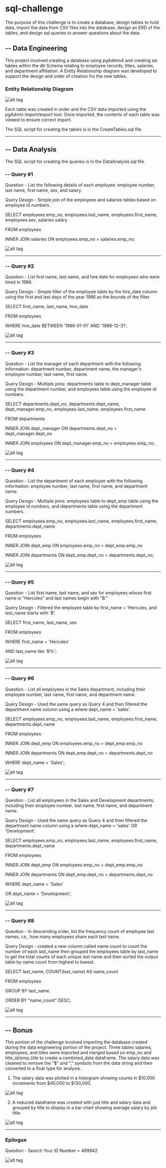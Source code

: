 # sql-challenge

The purpose of this challenge is to create a database, design tables to hold data, import the data from CSV files into the database, design an ERD of the tables, and design sql queries to answer questions about the data.


## -- Data Engineering

This project involved creating a database using pgAdmin4 and creating six tables within the db Schema relating to employee records, titles, salaries, and department affiliation. A Entity Relationship diagram was developed to support the design and order of creation fro the new tables.

### Entity Relationship Diagram
![alt tag](https://github.com/robertjbowen/sql-challenge/blob/main/images/ERD.png)


Each table was created in order and the CSV data imported using the pgAdmin import/export tool. Once imported, the contents of each table was viewed to ensure correct import. 

The SQL script for creating the tables is in the CreateTables.sql file. 

***
## -- Data Analysis

The SQL script for creating the queries is in the DataAnalysis.sql file.
 
### -- Query #1
Question - List the following details of each employee: employee number, last name, first name, sex, and salary. 

Query Design - Simple join of the employees and salaries tables based on employee id numbers.


SELECT employees.emp_no, employees.last_name, employees.first_name, employees.sex, salaries.salary

FROM employees

INNER JOIN salaries ON employees.emp_no = salaries.emp_no;

![alt tag](https://github.com/robertjbowen/sql-challenge/blob/main/images/Query1.png)
***
### -- Query #2
Question - List first name, last name, and hire date for employees who were hired in 1986.

Query Design - Simple filter of the employee table by the hire_date column using the first and last days of the year 1986 as the bounds of the filter.

SELECT first_name, last_name, hire_date

FROM employees

WHERE hire_date BETWEEN '1986-01-01' AND '1986-12-31';  

![alt tag](https://github.com/robertjbowen/sql-challenge/blob/main/images/Query2.png)
***
### -- Query #3
Question - List the manager of each department with the following information: department number, department name, the manager's employee number, last name, first name.

Query Design - Multiple joins: departments table to dept_manager table using the department number, and employees table using the employee id numbers.

SELECT departments.dept_no, departments.dept_name, dept_manager.emp_no, employees.last_name, employees.first_name

FROM departments

INNER JOIN dept_manager ON departments.dept_no = dept_manager.dept_no

INNER JOIN employees ON dept_manager.emp_no = employees.emp_no;

![alt tag](https://github.com/robertjbowen/sql-challenge/blob/main/images/Query3.png)
***
### -- Query #4
Question - List the department of each employee with the following information: employee number, last name, first name, and department name.

Query Design - Multiple joins: employees table to dept_emp table using the employee id numbers, and departments table using the department numbers.

SELECT employees.emp_no, employees.last_name, employees.first_name, departments.dept_name

FROM employees

INNER JOIN dept_emp ON employees.emp_no = dept_emp.emp_no

INNER JOIN departments ON dept_emp.dept_no = departments.dept_no;

![alt tag](https://github.com/robertjbowen/sql-challenge/blob/main/images/Query4.png)
***
### -- Query #5
Question - List first name, last name, and sex for employees whose first name is "Hercules" and last names begin with "B."

Query Design - Filtered the employee table by first_name = 'Hercules, and last_name starts with 'B'.

SELECT first_name, last_name, sex

FROM employees

WHERE first_name = 'Hercules'

AND last_name like 'B%';

![alt tag](https://github.com/robertjbowen/sql-challenge/blob/main/images/Query5.png)
***
### -- Query #6
Question - List all employees in the Sales department, including their employee number, last name, first name, and department name.

Query Design - Used the same query as Query 4 and then filtered the department name column using a where dept_name = 'sales'.

SELECT employees.emp_no, employees.last_name, employees.first_name, departments.dept_name

FROM employees

INNER JOIN dept_emp ON employees.emp_no = dept_emp.emp_no

INNER JOIN departments ON dept_emp.dept_no = departments.dept_no

WHERE dept_name = 'Sales';

![alt tag](https://github.com/robertjbowen/sql-challenge/blob/main/images/Query6.png)
***
### -- Query #7
Question - List all employees in the Sales and Development departments, including their employee number, last name, first name, and department name.

Query Design - Used the same query as Query 4 and then filtered the department name column using a  where dept_name = 'sales' OR 'Development'.

SELECT employees.emp_no, employees.last_name, employees.first_name, departments.dept_name

FROM employees

INNER JOIN dept_emp ON employees.emp_no = dept_emp.emp_no

INNER JOIN departments ON dept_emp.dept_no = departments.dept_no

WHERE dept_name = 'Sales'

OR dept_name = 'Development';

![alt tag](https://github.com/robertjbowen/sql-challenge/blob/main/images/Query7.png)
***
### -- Query #8
Question - In descending order, list the frequency count of employee last names, i.e., how many employees share each last name.

Query Design - created a new column called name count to count the number of each last_name then grouped the employees table by last_name to get the total counts of each unique last name and then sorted the output table by name count from highest to lowest.

SELECT last_name, COUNT(last_name) AS name_count

FROM employees

GROUP BY last_name

ORDER BY "name_count" DESC;

![alt tag](https://github.com/robertjbowen/sql-challenge/blob/main/images/Query8.png)

***
## -- Bonus

This portion of the challenge involved importing the database created during the data engineering portion of the project. Three tables salaries, employees, and titles were imported and merged based on emp_no and title_id/emp_title to create a combined_data dataframe. The salary data was cleaned to remove the "$" and "," symbols from the data string and then converted to a float type for analysis. 

1. The salary data was plotted in a histogram showing counts in $10,000 increments from $40,000 to $130,000. 

![alt tag](https://github.com/robertjbowen/sql-challenge/blob/main/images/bonus_salary.png)

2. A reduced dataframe was created with just title and salary data and grouped by title to display in a bar chart showing average salary by job title.

![alt tag](https://github.com/robertjbowen/sql-challenge/blob/main/images/bonus_title.png)

***
### Epilogue

Question - Search Your ID Number = 499942

![alt tag](https://github.com/robertjbowen/sql-challenge/blob/main/images/Query99.png)

